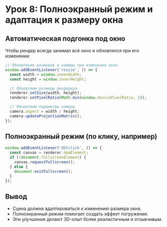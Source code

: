 # Урок 8: Полноэкранный режим и адаптация к размеру окна

## Автоматическая подгонка под окно
Чтобы рендер всегда занимал всё окно и обновлялся при его изменении:

```js
// Обновление размеров и камеры при изменении окна
window.addEventListener('resize', () => {
  const width = window.innerWidth;
  const height = window.innerHeight;

  // Обновляем размеры рендерера
  renderer.setSize(width, height);
  renderer.setPixelRatio(Math.min(window.devicePixelRatio, 2));

  // Обновляем параметры камеры
  camera.aspect = width / height;
  camera.updateProjectionMatrix();
});
```

## Полноэкранный режим (по клику, например)

```js
window.addEventListener('dblclick', () => {
  const canvas = renderer.domElement;
  if (!document.fullscreenElement) {
    canvas.requestFullscreen();
  } else {
    document.exitFullscreen();
  }
});
```

## Вывод
- Сцена должна адаптироваться к изменению размера окна.
- Полноэкранный режим помогает создать эффект погружения.
- Эти улучшения делают 3D-опыт более реалистичным и отзывчивым.
